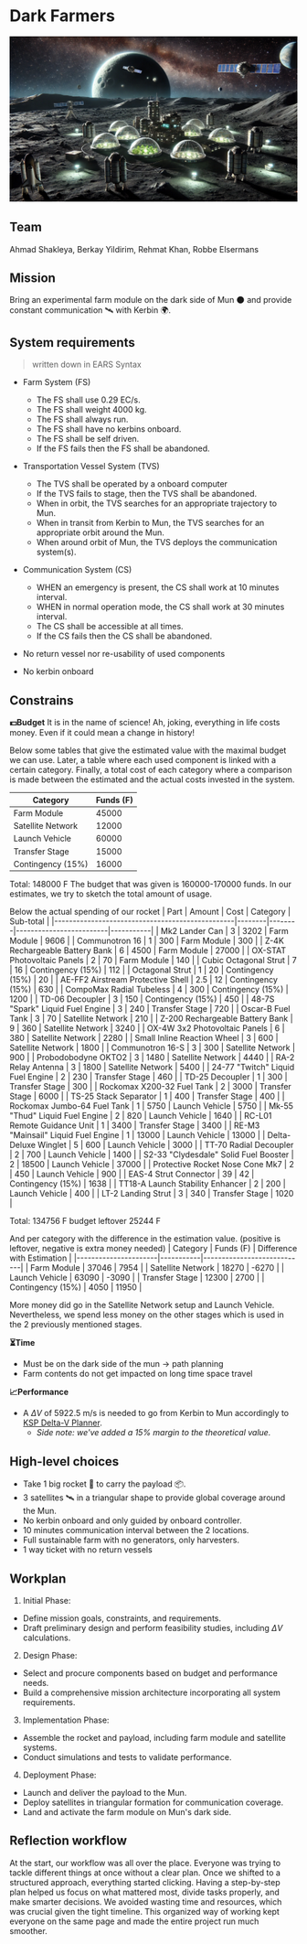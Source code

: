 # Dark Farmers
![Image of the concept](/presentation/Wall_Paper.png)

## Team 
Ahmad Shakleya, Berkay Yildirim, Rehmat Khan, Robbe Elsermans

## Mission 
Bring an experimental farm module on the dark side of Mun 🌑️ and provide constant communication 🛰️ with Kerbin 🌍️.

## System requirements
> written down in EARS Syntax

- Farm System (FS)
    - The FS shall use 0.29 EC/s​.
    - The FS shall weight 4000 kg​.
    - The FS shall always run.
    - The FS shall have no kerbins onboard.
    - The FS shall be self driven.
    - If the FS fails then the FS shall be abandoned.
    
- Transportation Vessel System (TVS)
    - The TVS shall be operated by a onboard computer
    - If the TVS fails to stage, then the TVS shall be abandoned.
    - When in orbit, the TVS searches for an appropriate trajectory to Mun.
    - When in transit from Kerbin to Mun, the TVS searches for an appropriate orbit around the Mun.
    - When around orbit of Mun, the TVS deploys the communication system(s).

- Communication System (CS)
    - WHEN an emergency is present, the CS shall work at 10 minutes interval.
    - WHEN in normal operation mode, the CS shall work at 30 minutes interval.
    - The CS shall be accessible at all times.
    - If the CS fails then the CS shall be abandoned.
    

- No return vessel nor re-usability of used components
- No kerbin onboard

## Constrains
**💵️Budget**
It is in the name of science! Ah, joking, everything in life costs money. Even if it could mean a change in history!

Below some tables that give the estimated value with the maximal budget we can use. 
Later, a table where each used component is linked with a certain category. 
Finally, a total cost of each category where a comparison is made between the estimated and the actual costs invested in the system.

| Category             | Funds (F) |
|----------------------|-----------|
| Farm Module          | 45000     |
| Satellite Network    | 12000     |
| Launch Vehicle       | 60000     |
| Transfer Stage       | 15000     |
| Contingency (15%)    | 16000     |

Total:	148000	F
The budget that was given is 160000-170000 funds. In our estimates, we try to sketch the total amount of usage.

Below the actual spending of our rocket
| Part                                            | Amount | Cost   | Category                | Sub-total |
|-------------------------------------------------|--------|--------|-------------------------|-----------|
| Mk2 Lander Can                                  | 3      | 3202   | Farm Module             | 9606      |
| Communotron 16                                  | 1      | 300    | Farm Module             | 300       |
| Z-4K Rechargeable Battery Bank                  | 6      | 4500   | Farm Module             | 27000     |
| OX-STAT Photovoltaic Panels                     | 2      | 70     | Farm Module             | 140       |
| Cubic Octagonal Strut                           | 7      | 16     | Contingency (15%)       | 112       |
| Octagonal Strut                                 | 1      | 20     | Contingency (15%)       | 20        |
| AE-FF2 Airstream Protective Shell               | 2.5    | 12     | Contingency (15%)       | 630       |
| CompoMax Radial Tubeless                        | 4      | 300    | Contingency (15%)       | 1200      |
| TD-06 Decoupler                                 | 3      | 150    | Contingency (15%)       | 450       |
| 48-7S "Spark" Liquid Fuel Engine                | 3      | 240    | Transfer Stage          | 720       |
| Oscar-B Fuel Tank                               | 3      | 70     | Satellite Network       | 210       |
| Z-200 Rechargeable Battery Bank                 | 9      | 360    | Satellite Network       | 3240      |
| OX-4W 3x2 Photovoltaic Panels                   | 6      | 380    | Satellite Network       | 2280      |
| Small Inline Reaction Wheel                     | 3      | 600    | Satellite Network       | 1800      |
| Communotron 16-S                                | 3      | 300    | Satellite Network       | 900       |
| Probodobodyne OKTO2                             | 3      | 1480   | Satellite Network       | 4440      |
| RA-2 Relay Antenna                              | 3      | 1800   | Satellite Network       | 5400      |
| 24-77 "Twitch" Liquid Fuel Engine               | 2      | 230    | Transfer Stage          | 460       |
| TD-25 Decoupler                                 | 1      | 300    | Transfer Stage          | 300       |
| Rockomax X200-32 Fuel Tank                      | 2      | 3000   | Transfer Stage          | 6000      |
| TS-25 Stack Separator                           | 1      | 400    | Transfer Stage          | 400       |
| Rockomax Jumbo-64 Fuel Tank                     | 1      | 5750   | Launch Vehicle          | 5750      |
| Mk-55 "Thud" Liquid Fuel Engine                 | 2      | 820    | Launch Vehicle          | 1640      |
| RC-L01 Remote Guidance Unit                     | 1      | 3400   | Transfer Stage          | 3400      |
| RE-M3 "Mainsail" Liquid Fuel Engine             | 1      | 13000  | Launch Vehicle          | 13000     |
| Delta-Deluxe Winglet                            | 5      | 600    | Launch Vehicle          | 3000      |
| TT-70 Radial Decoupler                          | 2      | 700    | Launch Vehicle          | 1400      |
| S2-33 "Clydesdale" Solid Fuel Booster           | 2      | 18500  | Launch Vehicle          | 37000     |
| Protective Rocket Nose Cone Mk7                 | 2      | 450    | Launch Vehicle          | 900       |
| EAS-4 Strut Connector                           | 39     | 42     | Contingency (15%)       | 1638      |
| TT18-A Launch Stability Enhancer                | 2      | 200    | Launch Vehicle          | 400       |
| LT-2 Landing Strut                              | 3      | 340    | Transfer Stage          | 1020      |


Total:	134756	F
budget leftover	25244	F

And per category with the difference in the estimation value.
(positive is leftover, negative is extra money needed)
| Category             | Funds (F) | Difference with Estimation |
|----------------------|-----------|----------------------------|
| Farm Module          | 37046     | 7954                       |
| Satellite Network    | 18270     | -6270                      |
| Launch Vehicle       | 63090     | -3090                      |
| Transfer Stage       | 12300     | 2700                       |
| Contingency (15%)    | 4050      | 11950                      |

More money did go in the Satellite Network setup and Launch Vehicle. Nevertheless, we spend less money on the other stages which is used in the 2 previously mentioned stages.

**⏳️Time**
- Must be on the dark side of the mun -> path planning
- Farm contents do not get impacted on long time space travel

**📈️Performance**
- A $\Delta V$ of 5922.5 m/s is needed to go from Kerbin to Mun accordingly to [KSP Delta-V Planner](https://ksp.loicviennois.com/).
    - *Side note: we've added a 15% margin to the theoretical value.*

## High-level choices
- Take 1 big rocket 🚀️ to carry the payload 📦️.
- 3 satellites 🛰️ in a triangular shape to provide global coverage around the Mun.
- No kerbin onboard and only guided by onboard controller.
- 10 minutes communication interval between the 2 locations.
- Full sustainable farm with no generators, only harvesters.
- 1 way ticket with no return vessels

## Workplan
1. Initial Phase:

- Define mission goals, constraints, and requirements.
- Draft preliminary design and perform feasibility studies, including $\Delta V$ calculations.

2. Design Phase:

- Select and procure components based on budget and performance needs.
- Build a comprehensive mission architecture incorporating all system requirements.

3. Implementation Phase:

- Assemble the rocket and payload, including farm module and satellite systems.
- Conduct simulations and tests to validate performance.

4. Deployment Phase:

- Launch and deliver the payload to the Mun.
- Deploy satellites in triangular formation for communication coverage.
- Land and activate the farm module on Mun's dark side.

## Reflection workflow
At the start, our workflow was all over the place. Everyone was trying to tackle different things at once without a clear plan. Once we shifted to a structured approach, everything started clicking. Having a step-by-step plan helped us focus on what mattered most, divide tasks properly, and make smarter decisions. We avoided wasting time and resources, which was crucial given the tight timeline. This organized way of working kept everyone on the same page and made the entire project run much smoother.
